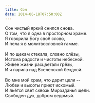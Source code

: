 ```yaml
---
title: Сон
date: 2014-06-18T07:50:00Z
---
```


Сон чистый яркий снился снова.<br />
О том, что я одна в просторном храме.<br />
Я говорила Богу своё слово,<br />
И пела я в молитвословной гамме.<br />
<br />
И по щекам стекала, словно слёзы,<br />
Истома радости и чистоты небесной.<br />
Живее жизни расцветали грёзы,<br />
И я парила над Вселенской бездной.<br />
<br />
Во мне мой храм, что дарит цели --<br />
Любви и высоты приют искомый.<br />
И льётся свет сквозь Мирозданья щели.<br />
Свободен дух, добром ведомый.